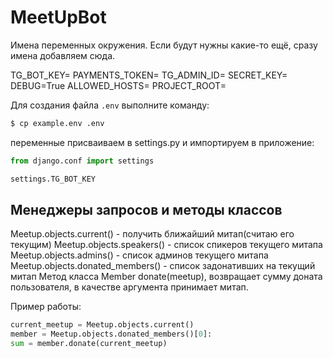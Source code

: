 # MeetUpBot
Имена переменных окружения. Если будут нужны какие-то ещё, сразу имена добавляем сюда.

TG_BOT_KEY=
PAYMENTS_TOKEN=
TG_ADMIN_ID=
SECRET_KEY=
DEBUG=True
ALLOWED_HOSTS=
PROJECT_ROOT=

Для создания файла `.env` выполните команду:

```bash
$ cp example.env .env
```

переменные присваиваем в settings.py и импортируем в приложение:

```python
from django.conf import settings

settings.TG_BOT_KEY
```

## Менеджеры запросов и методы классов

Meetup.objects.current() - получить ближайший митап(считаю его текущим)
Meetup.objects.speakers() - список спикеров текущего митапа
Meetup.objects.admins() - список админов текущего митапа
Meetup.objects.donated_members() - список задонативших на текущий митап
Метод класса Member donate(meetup), возвращает сумму доната пользователя, в качестве аргумента принимает митап.

Пример работы:
```python
current_meetup = Meetup.objects.current()
member = Meetup.objects.donated_members()[0]:
sum = member.donate(current_meetup)
```


